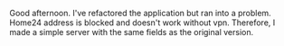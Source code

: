 Good afternoon. I've refactored the application but ran into a problem. Home24 address is blocked and doesn't work without vpn. Therefore, I made a simple server with the same fields as the original version.
